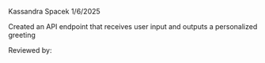 Kassandra Spacek
1/6/2025

Created an API endpoint that receives user input and outputs a personalized greeting


Reviewed by: